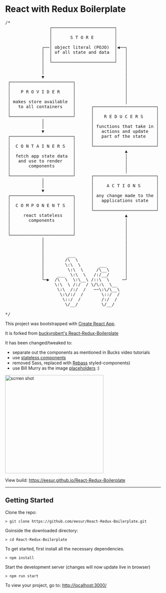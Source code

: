 # React with Redux Boilerplate

<pre>/*
                 ┌────────────────────────┐
                 │                        │
                 │       S T O R E        │
                 │                        │
              ┌──│ object literal (POJO)  │◀──┐
              │  │ of all state and data  │   │
              │  │                        │   │
              │  └────────────────────────┘   │
              │                               │
              │                               │
              ▼                               │
 ┌────────────────────────┐                   │
 │                        │                   │
 │    P R O V I D E R     │                   │
 │                        │                   │
 │ makes store available  │                   │
 │   to all containers    │      ┌────────────────────────┐
 │                        │      │                        │
 └────────────────────────┘      │    R E D U C E R S     │
              │                  │                        │
              │                  │ functions that take in │
              ▼                  │   actions and update   │
 ┌────────────────────────┐      │   part of the state    │
 │                        │      │                        │
 │  C O N T A I N E R S   │      └────────────────────────┘
 │                        │                   ▲
 │  fetch app state data  │                   │
 │   and use to render    │                   │
 │       components       │                   │
 │                        │                   │
 └────────────────────────┘      ┌────────────────────────┐
              │                  │                        │
              │                  │     A C T I O N S      │
              ▼                  │                        │
 ┌────────────────────────┐      │ any change made to the │
 │                        │      │   applications state   │
 │  C O M P O N E N T S   │      │                        │
 │                        │      └────────────────────────┘
 │     react stateless    │                   ▲
 │       components       │                   │
 │                        │                   │
 │                        │                   │
 └────────────────────────┘                   │
              │                               │
              │                               │
              │                               │
              │         ___                   │
              │        /\  \                  │
              │        \:\  \       ___       │
              │         \:\  \     /\__\      │
              │     ___  \:\  \   /:/__/      │
              └─▶  /\  \  \:\__\ /::\  \     ─┘
                   \:\  \ /:/  / \/\:\  \__
                    \:\  /:/  /   ~~\:\/\__\
                     \:\/:/  /       \::/  /
                      \::/  /        /:/  /
                       \/__/         \/__/

*/</pre>

This project was bootstrapped with [Create React App](https://github.com/facebookincubator/create-react-app).

It is forked from [buckyrobert's React-Redux-Boilerplate](https://github.com/buckyroberts/React-Redux-Boilerplate)

It has been changed/tweaked to:

- separate out the components as mentioned in Bucks video tutorials
- use [stateless components](https://javascriptplayground.com/blog/2017/03/functional-stateless-components-react/)
- removed Sass, replaced with [Rebass](http://jxnblk.com/rebass/) styled-components)
- use Bill Murry as the image [placeholders](http://www.fillmurray.com/) :)

<img width="318" alt="scrren shot" src="https://user-images.githubusercontent.com/1597761/32547194-556925c2-c479-11e7-87e6-85e88b5cee1d.png">

View build: https://eesur.github.io/React-Redux-Boilerplate

-------------------------

## Getting Started

Clone the repo:
```
> git clone https://github.com/eesur/React-Redux-Boilerplate.git
```
Goinside the downloaded directory:
```
> cd React-Redux-Boilerplate
```
To get started, first install all the necessary dependencies.
```
> npm install
```
Start the development server (changes will now update live in browser)
```
> npm run start
```

To view your project, go to: [http://localhost:3000/](http://localhost:3000/)

